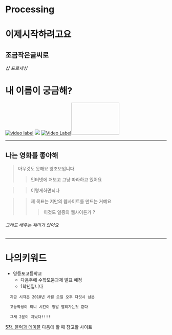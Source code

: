 # Processing

이제시작하려고요
==============
조금작은글씨로
-------------


_샵 프로세싱_   
   # 내 이름이  궁금해?
[![video label](https://cdn-images-1.medium.com/max/1600/0*xFDd1jWKzAU7BI6v.jpg "인크레더블")](https://www.youtube.com/watch?v=YBpdL9hSac4)
![](https://images.pexels.com/photos/132037/pexels-photo-132037.jpeg?auto=compress&cs=tinysrgb&h=350)
[![Video Label](https://ia.media-imdb.com/images/M/MV5BMjMxNjY2MDU1OV5BMl5BanBnXkFtZTgwNzY1MTUwNTM@._V1_UX182_CR0,0,182,268_AL_.jpg)](https://www.youtube.com/watch?v=QwievZ1Tx-8)<img width="150" height="100"></img>

***
## 나는 영화를 좋아해

>아무것도 못해요 왕초보입니다
>>인터넷에 쳐보고 그냥 따라하고 있어요

>>이렇게하면되나

>>제 목표는 저만의 웹사이트를 만드는 거예요
>>>이것도 일종의 웹사이튼가 ?
###### 그래도 배우는 재미가 있어요


***

나의키워드
=========

+ 영등포고등학교
  + 다음주에 수학모둠과제 발표 예정
  + 1학년입니다
```
  지금 시각은 2018년 사월 오일 오후 다섯시 삼분 
  
  고등학생이 되니 시간이 정말 빨리가는것 같다
  
  그새 2분이 지났다!!!!
```

[5장. 블럭과 테이블](https://gist.github.com/ninanung/6691b7d68a4c1b815c0cc85693929ca3) 
다음에 할 때 참고할 사이트
